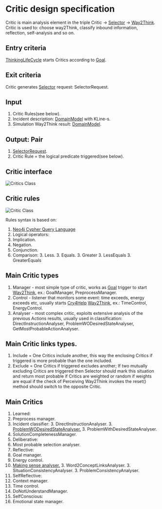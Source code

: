 # Critic design specification

Critic is main analysis element in the triple Critic -> [Selector](selector.md) -> [Way2Think](way2Think.md).
Critic is used to: choose way2Think, classify inbound information, reflection, self-analysis and so on.

## Entry criteria

[ThinkingLifeCycle](thinking-life-cycle.md) starts Critics according to [Goal](goal.md).

## Exit criteria

Critic generates [Selector](selector.md) request: SelectorRequest.

## Input

 1. Critic Rules(see below).
 1. Incident description: [DomainModel](knowledge.md#domain) with KLine-s.
 1. Simulation Way2Think result: [DomainModel](knowledge.md#domain).

## Output: Pair

 1. [SelectorRequest](selector.md#action).
 1. Critic Rule = the logical predicate triggered(see below).

## Critic interface

![Critics Class](https://github.com/menta/menta-0.3/raw/master/doc/design-specification/uml/images/CriticInterface.png)

## <a name="rule">Critic rules</a>

![Critic Class](https://github.com/menta/menta-0.3/raw/master/doc/design-specification/uml/images/CriticRuleClass.png)

Rules syntax is based on:
 1. [Neo4j Cypher Query Language](http://docs.neo4j.org/chunked/stable/cypher-query-lang.html)
 1. Logical operators:
   2. Implication.
   2. Negation.
   2. Conjunction.
   2. Comparison:
     3. Less.
     3. Equals.
     3. Greater
     3. LessEquals
     3. GreaterEquals

## Main Critic types

 1. Manager - most simple type of critic, works as [Goal](goal.md) trigger to start [Way2Think](way2Think.md), ex.: GoalManager, PreprocessManager.
 1. Control - listener that monitors some event: time exceeds, energy exceeds etc, usually starts [Cry4Help](cry4Help.md) [Way2Think](way2Think.md), ex.: TimeControl, EnergyControl.
 1. Analyser - most complex critic, exploits extensive analysis of the previous Actions results, usually used in classification:
 DirectInstructionAnalyser, ProblemWODesiredStateAnalyser, GetMostProbableActionAnalyser.

## Main Critic links types.

 1. Include = One Critics include another, this way the enclosing Critics if triggered is more probable than the one included.
 1. Exclude = One Critics if triggered excludes another; If two mutually excluding Critics are triggered then Selector should
 mark this situation and return most probable if Critics are weighted or random if weights are equal if the check of
 Perceiving Way2Think invokes the reset() method should switch to the opposite Critic.

## Main Critics

 1. Learned:
   2. Preprocess manager.
   2. Incident classifier:
     3. DirectInstructionAnalyser.
     3. [ProblemWODesiredStateAnalyser.](problem-WO-desired-state-analyser.md)
     3. ProblemWithDesiredStateAnalyser.
   2. SolutionCompletenessManager.
 1. Deliberative:
   2. Most probable selection analyser.
 1. Reflective:
   2. Goal manager.
   2. Energy control.
   2. [Making sense analyser.](making-sense-analyser.md)
     3. Word2ConceptLinksAnalyser.
     3. SituationConsistencyAnalyser.
     3. ProblemConsistencyAnalyser.
 1. SelfReflective:
   2. Context manager.
   2. Time control.
   2. DoNotUnderstandManager.
 1. SelfConscious:
   2. Emotional state manager.
